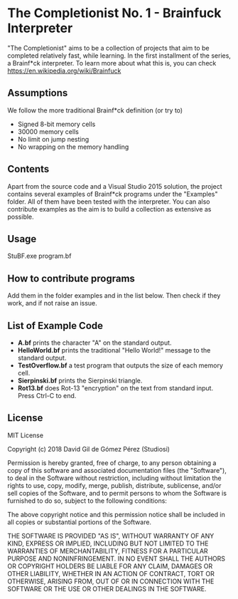 # The Completionist No. 1 - Brainfuck Interpreter

"The Completionist" aims to be a collection of projects that aim to be completed relatively fast, while learning. In the first installment of the series, a Brainf*ck interpreter. To learn more about what this is, you can check https://en.wikipedia.org/wiki/Brainfuck

## Assumptions

We follow the more traditional Brainf*ck definition (or try to)

* Signed 8-bit memory cells
* 30000 memory cells
* No limit on jump nesting
* No wrapping on the memory handling

## Contents

Apart from the source code and a Visual Studio 2015 solution, the project contains several examples of Brainf*ck programs under the "Examples" folder. All of them have been tested with the interpreter. You can also contribute examples as the aim is to build a collection as extensive as possible.

## Usage

StuBF.exe program.bf

## How to contribute programs

Add them in the folder examples and in the list below. Then check if they work, and if not raise an issue.

## List of Example Code

* **A.bf** prints the character "A" on the standard output.
* **HelloWorld.bf** prints the traditional "Hello World!" message to the standard output.
* **TestOverflow.bf** a test program that outputs the size of each memory cell.
* **Sierpinski.bf** prints the Sierpinski triangle.
* **Rot13.bf** does Rot-13 "encryption" on the text from standard input. Press Ctrl-C to end.

## License

MIT License

Copyright (c) 2018 David Gil de Gómez Pérez (Studiosi)

Permission is hereby granted, free of charge, to any person obtaining a copy
of this software and associated documentation files (the "Software"), to deal
in the Software without restriction, including without limitation the rights
to use, copy, modify, merge, publish, distribute, sublicense, and/or sell
copies of the Software, and to permit persons to whom the Software is
furnished to do so, subject to the following conditions:

The above copyright notice and this permission notice shall be included in all
copies or substantial portions of the Software.

THE SOFTWARE IS PROVIDED "AS IS", WITHOUT WARRANTY OF ANY KIND, EXPRESS OR
IMPLIED, INCLUDING BUT NOT LIMITED TO THE WARRANTIES OF MERCHANTABILITY,
FITNESS FOR A PARTICULAR PURPOSE AND NONINFRINGEMENT. IN NO EVENT SHALL THE
AUTHORS OR COPYRIGHT HOLDERS BE LIABLE FOR ANY CLAIM, DAMAGES OR OTHER
LIABILITY, WHETHER IN AN ACTION OF CONTRACT, TORT OR OTHERWISE, ARISING FROM,
OUT OF OR IN CONNECTION WITH THE SOFTWARE OR THE USE OR OTHER DEALINGS IN THE
SOFTWARE.